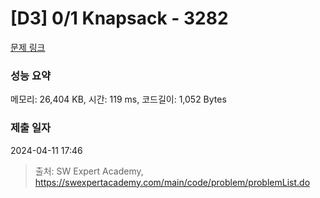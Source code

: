 # [D3] 0/1 Knapsack - 3282 

[문제 링크](https://swexpertacademy.com/main/code/problem/problemDetail.do?contestProbId=AWBJAVpqrzQDFAWr) 

### 성능 요약

메모리: 26,404 KB, 시간: 119 ms, 코드길이: 1,052 Bytes

### 제출 일자

2024-04-11 17:46



> 출처: SW Expert Academy, https://swexpertacademy.com/main/code/problem/problemList.do